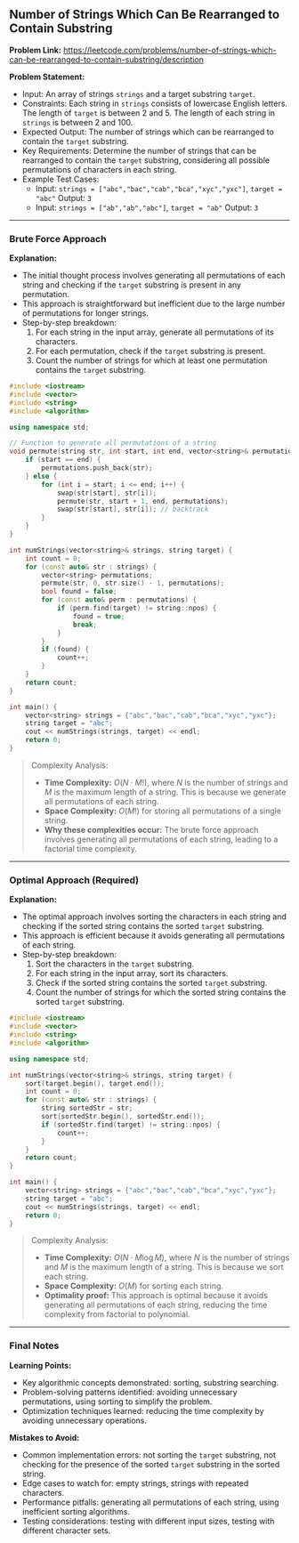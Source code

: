 ## Number of Strings Which Can Be Rearranged to Contain Substring
**Problem Link:** https://leetcode.com/problems/number-of-strings-which-can-be-rearranged-to-contain-substring/description

**Problem Statement:**
- Input: An array of strings `strings` and a target substring `target`.
- Constraints: Each string in `strings` consists of lowercase English letters. The length of `target` is between 2 and 5. The length of each string in `strings` is between 2 and 100.
- Expected Output: The number of strings which can be rearranged to contain the `target` substring.
- Key Requirements: Determine the number of strings that can be rearranged to contain the `target` substring, considering all possible permutations of characters in each string.
- Example Test Cases:
  - Input: `strings = ["abc","bac","cab","bca","xyc","yxc"]`, `target = "abc"`
    Output: `3`
  - Input: `strings = ["ab","ab","abc"]`, `target = "ab"`
    Output: `3`

---

### Brute Force Approach

**Explanation:**
- The initial thought process involves generating all permutations of each string and checking if the `target` substring is present in any permutation.
- This approach is straightforward but inefficient due to the large number of permutations for longer strings.
- Step-by-step breakdown:
  1. For each string in the input array, generate all permutations of its characters.
  2. For each permutation, check if the `target` substring is present.
  3. Count the number of strings for which at least one permutation contains the `target` substring.

```cpp
#include <iostream>
#include <vector>
#include <string>
#include <algorithm>

using namespace std;

// Function to generate all permutations of a string
void permute(string str, int start, int end, vector<string>& permutations) {
    if (start == end) {
        permutations.push_back(str);
    } else {
        for (int i = start; i <= end; i++) {
            swap(str[start], str[i]);
            permute(str, start + 1, end, permutations);
            swap(str[start], str[i]); // backtrack
        }
    }
}

int numStrings(vector<string>& strings, string target) {
    int count = 0;
    for (const auto& str : strings) {
        vector<string> permutations;
        permute(str, 0, str.size() - 1, permutations);
        bool found = false;
        for (const auto& perm : permutations) {
            if (perm.find(target) != string::npos) {
                found = true;
                break;
            }
        }
        if (found) {
            count++;
        }
    }
    return count;
}

int main() {
    vector<string> strings = {"abc","bac","cab","bca","xyc","yxc"};
    string target = "abc";
    cout << numStrings(strings, target) << endl;
    return 0;
}
```

> Complexity Analysis:
> - **Time Complexity:** $O(N \cdot M!)$, where $N$ is the number of strings and $M$ is the maximum length of a string. This is because we generate all permutations of each string.
> - **Space Complexity:** $O(M!)$ for storing all permutations of a single string.
> - **Why these complexities occur:** The brute force approach involves generating all permutations of each string, leading to a factorial time complexity.

---

### Optimal Approach (Required)

**Explanation:**
- The optimal approach involves sorting the characters in each string and checking if the sorted string contains the sorted `target` substring.
- This approach is efficient because it avoids generating all permutations of each string.
- Step-by-step breakdown:
  1. Sort the characters in the `target` substring.
  2. For each string in the input array, sort its characters.
  3. Check if the sorted string contains the sorted `target` substring.
  4. Count the number of strings for which the sorted string contains the sorted `target` substring.

```cpp
#include <iostream>
#include <vector>
#include <string>
#include <algorithm>

using namespace std;

int numStrings(vector<string>& strings, string target) {
    sort(target.begin(), target.end());
    int count = 0;
    for (const auto& str : strings) {
        string sortedStr = str;
        sort(sortedStr.begin(), sortedStr.end());
        if (sortedStr.find(target) != string::npos) {
            count++;
        }
    }
    return count;
}

int main() {
    vector<string> strings = {"abc","bac","cab","bca","xyc","yxc"};
    string target = "abc";
    cout << numStrings(strings, target) << endl;
    return 0;
}
```

> Complexity Analysis:
> - **Time Complexity:** $O(N \cdot M \log M)$, where $N$ is the number of strings and $M$ is the maximum length of a string. This is because we sort each string.
> - **Space Complexity:** $O(M)$ for sorting each string.
> - **Optimality proof:** This approach is optimal because it avoids generating all permutations of each string, reducing the time complexity from factorial to polynomial.

---

### Final Notes

**Learning Points:**
- Key algorithmic concepts demonstrated: sorting, substring searching.
- Problem-solving patterns identified: avoiding unnecessary permutations, using sorting to simplify the problem.
- Optimization techniques learned: reducing the time complexity by avoiding unnecessary operations.

**Mistakes to Avoid:**
- Common implementation errors: not sorting the `target` substring, not checking for the presence of the sorted `target` substring in the sorted string.
- Edge cases to watch for: empty strings, strings with repeated characters.
- Performance pitfalls: generating all permutations of each string, using inefficient sorting algorithms.
- Testing considerations: testing with different input sizes, testing with different character sets.
